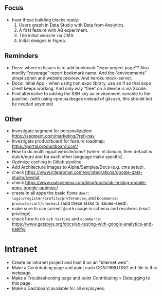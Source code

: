 ## Focus
- have these building blocks ready:
    1) Users graph in Data Studio with Data from Analytics.
    2) A first feature with AB experiment.
    3) The initial website via CMS.
    4) Initial designs in Figma.

## Reminders
- Docs: where in Issues is to add bookmark “expo project page”? Also modify “coverage” report bookmark name. And the “environments” strapi admin and website preview. And heroku mock-server.
- Docs: initial App - when using non expo library, use an If so that expo client keeps working. And only way “free” on a device is via Xcode.
- Find alternative to adding the SSH key as environment variable to the pipeline. (with using npm packages instead of git+ssh, this should bot be needed anymore)

## Other
- Investigate segment for personalization: https://segment.com/marketing/?ref=nav
- Investigate productboard for feature roadmap: https://portal.productboard.com/
- How to do multilingual website/cms? (when .nl domain, then default is dutch/euro and for each other language make specific).
- Optimize caching in Gitlab pipeline.
- Add Architecture images to Alpha/Samples/Docs (e.g. cms setup).
- check https://www.integromat.com/en/integrations/google-data-studio/revolut
- check https://www.outsystems.com/blog/posts/ab-testing-mobile-apps-google-optimize/
- create in all apps the basic flows `User: login/register/profile/preferences`, and `Ecommerce: products/cart/checkout` (add these tasks to issues-seed).
- make sure to use correct `@auth` usage in schema and resolvers (least privilege).
- check how to do `a/b testing` and `ecommerce`: https://www.gatsbyjs.org/docs/ab-testing-with-google-analytics-and-netlify/

# Intranet
- Create an intranet project and host it on an "internet web".
- Make a Contributing page and point each CONTRIBUTING.md file to this webpage.
- Make a Troubleshooting page and point Contributing > Debugging to this page.
- Make a Dashboard available for all employees.
